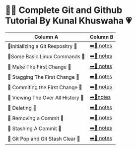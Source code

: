 # 💁‍♂️ Complete Git and Github<br> Tutorial By Kunal Khuswaha 💗

Column A | Column B |
---------|----------|
 📁Initializing a Git Respositry 💚 | [➡️📝 notes](https://github.com/DeepakKumarDKN/Git-By-Kunal-Khuswaha/blob/main/Initializing%20A%20Git%20Repositry/notes.txt) |
 📁Some Basic Linux Commands 💚| [➡️📝 notes](https://github.com/DeepakKumarDKN/Git-By-Kunal-Khuswaha/blob/main/Some%20Basic%20Linux%20Commands/Notes.txt) |
📁 Make The First Change 💜 | [➡️📝 notes](https://github.com/DeepakKumarDKN/Git-By-Kunal-Khuswaha/blob/main/Make%20The%20First%20Change/notes.txt) |
📁 Stagging The First Change 💜 | [➡️📝 notes](https://github.com/DeepakKumarDKN/Git-By-Kunal-Khuswaha/blob/main/Make%20The%20First%20Change/notes.txt) |
📁 Commiting the First Change 💜 |[➡️📝 notes](https://github.com/DeepakKumarDKN/Git-By-Kunal-Khuswaha/blob/main/Commiting%20The%20First%20Change/notes.txt)|
📁 Viewing The Over All History 💛|[➡️📝notes](https://github.com/DeepakKumarDKN/Git-By-Kunal-Khuswaha/blob/main/Viewing%20The%20Overall%20History/notes.txt)|
📁 Deleting 💛|[➡️📝 notes](https://github.com/DeepakKumarDKN/Git-By-Kunal-Khuswaha/blob/main/Deleting/notes.txt)|
📁 Removing a Commit 💛|[➡️📝 notes](https://github.com/DeepakKumarDKN/Git-By-Kunal-Khuswaha/blob/main/Removing%20a%20commit/notes.txt)|
📁 Stashing A Commit 💛| [➡️📝 notes](https://github.com/DeepakKumarDKN/Git-By-Kunal-Khuswaha/blob/main/Stashing%20Process/notes.txt)|
📁 Git Pop and Git Stash Clear 💛| [➡️📝 notes](https://github.com/DeepakKumarDKN/Git-By-Kunal-Khuswaha/blob/main/Git%20Pop%20and%20Git%20Stash%20Clear/Untitled.png)|

